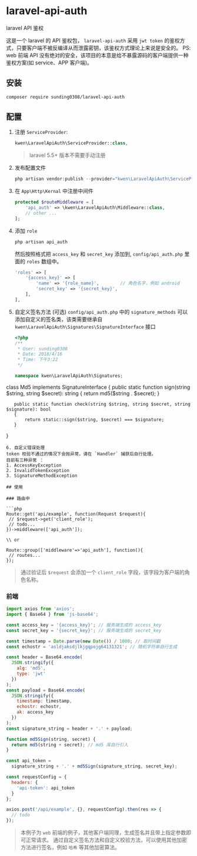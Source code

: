 # laravel-api-auth

laravel API 鉴权

这是一个 laravel 的 API 鉴权包， `laravel-api-auth` 采用 `jwt token` 的鉴权方式，只要客户端不被反编译从而泄露密钥，该鉴权方式理论上来说是安全的。
PS: web 前端 API 没有绝对的安全，该项目的本意是给不暴露源码的客户端提供一种鉴权方案(如 service、APP 客户端)。

## 安装

```bash
composer require sunding0308/laravel-api-auth
```

## 配置

1. 注册 `ServiceProvider`:

   ```php
   kwen\LaravelApiAuth\ServiceProvider::class,
   ```

   > laravel 5.5+ 版本不需要手动注册

2. 发布配置文件

   ```php
   php artisan vendor:publish --provider="kwen\LaravelApiAuth\ServiceProvider"
   ```

3. 在 `App\Http\Kernal` 中注册中间件

   ```php
   protected $routeMiddleware = [
       'api_auth' => \kwen\LaravelApiAuth\Middleware::class,
       // other ...
   ];
   ```

4. 添加 `role`

   ```php
   php artisan api_auth
   ```

   然后按照格式把 `access_key` 和 `secret_key` 添加到, `config/api_auth.php` 里面的 `roles` 数组中。

   ```php
   'roles' => [
       '{access_key}' => [
           'name' => '{role_name}',        // 角色名字，例如 android
           'secret_key' => '{secret_key}',
       ],
   ],
   ```

5. 自定义签名方法 (可选)
   `config/api_auth.php` 中的 `signature_methods` 可以添加自定义的签名类，该类需要继承自 `kwen\LaravelApiAuth\Signatures\SignatureInterface` 接口

   ```php
   <?php
   /**
    * User: sunding0308
    * Date: 2018/4/16
    * Time: 下午3:22
    */

   namespace kwen\LaravelApiAuth\Signatures;
   ```

class Md5 implements SignatureInterface
{
public static function sign(string $string, string $secret): string
{
return md5($string . $secret);
}

       public static function check(string $string, string $secret, string $signature): bool
       {
           return static::sign($string, $secret) === $signature;
       }

}

````
6. 自定义错误处理
token 校验不通过的情况下会抛异常，请在 `Handler` 捕获后自行处理。
目前有三种异常 ：
1. AccessKeyException
2. InvalidTokenException
3. SignatureMethodException

## 使用

### 路由中

```php
Route::get('api/example', function(Request $request){
 // $request->get('client_role');
 // todo...
})->middleware(['api_auth']);

\\ or

Route::group(['middleware'=>'api_auth'], function(){
 // routes...
});
````

> 通过验证后 `$request` 会添加一个 `client_role` 字段，该字段为客户端的角色名称。

### 前端

```javascript
import axios from 'axios';
import { Base64 } from 'js-base64';

const access_key = '{access_key}'; // 服务端生成的 access_key
const secret_key = '{secret_key}'; // 服务端生成的 secret_key

const timestamp = Date.parse(new Date()) / 1000; // 取时间戳
const echostr = 'asldjaksdjlkjgqpojg64131321'; // 随机字符串自行生成

const header = Base64.encode(
  JSON.stringify({
    alg: 'md5',
    type: 'jwt'
  })
);
const payload = Base64.encode(
  JSON.stringify({
    timestamp: timestamp,
    echostr: echostr,
    ak: access_key
  })
);
const signature_string = header + '.' + payload;

function md5Sign(string, secret) {
  return md5(string + secret); // md5 库自行引入
}

const api_token =
  signature_string + '.' + md5Sign(signature_string, secret_key);

const requestConfig = {
  headers: {
    'api-token': api_token
  }
};

axios.post('/api/example', {}, requestConfig).then(res => {
  // todo
});
```

> 本例子为 `web` 前端的例子，其他客户端同理，生成签名并且带上指定参数即可正常请求。
> 通过自定义签名方法和自定义校验方法，可以使用其他加密方法进行签名，例如 `哈希` 等其他加密算法。

